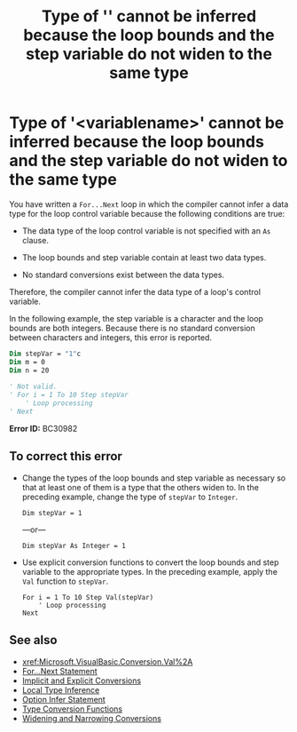 ﻿---
title: "Type of '<variablename>' cannot be inferred because the loop bounds and the step variable do not widen to the same type"
ms.date: 07/20/2015
f1_keywords: 
  - "bc30982"
  - "vbc30982"
helpviewer_keywords: 
  - "BC30982"
ms.assetid: 741e85d9-a747-42ad-a1e1-a3f1928aaff5
---
# Type of '\<variablename>' cannot be inferred because the loop bounds and the step variable do not widen to the same type
You have written a `For...Next` loop in which the compiler cannot infer a data type for the loop control variable because the following conditions are true:  
  
-   The data type of the loop control variable is not specified with an `As` clause.  
  
-   The loop bounds and step variable contain at least two data types.  
  
-   No standard conversions exist between the data types.  
  
 Therefore, the compiler cannot infer the data type of a loop's control variable.  
  
 In the following example, the step variable is a character and the loop bounds are both integers. Because there is no standard conversion between characters and integers, this error is reported.  
  
```vb  
Dim stepVar = "1"c  
Dim m = 0  
Dim n = 20  
  
' Not valid.  
' For i = 1 To 10 Step stepVar  
    ' Loop processing  
' Next  
```  
  
 **Error ID:** BC30982  
  
## To correct this error  
  
-   Change the types of the loop bounds and step variable as necessary so that at least one of them is a type that the others widen to. In the preceding example, change the type of `stepVar` to `Integer`.  
  
    ```  
    Dim stepVar = 1  
    ```  
  
     —or—  
  
    ```  
    Dim stepVar As Integer = 1  
    ```  
  
-   Use explicit conversion functions to convert the loop bounds and step variable to the appropriate types. In the preceding example, apply the `Val` function to `stepVar`.  
  
    ```  
    For i = 1 To 10 Step Val(stepVar)  
        ' Loop processing  
    Next  
    ```  
  
## See also
- <xref:Microsoft.VisualBasic.Conversion.Val%2A>
- [For...Next Statement](../../../visual-basic/language-reference/statements/for-next-statement.md)
- [Implicit and Explicit Conversions](../../../visual-basic/programming-guide/language-features/data-types/implicit-and-explicit-conversions.md)
- [Local Type Inference](../../../visual-basic/programming-guide/language-features/variables/local-type-inference.md)
- [Option Infer Statement](../../../visual-basic/language-reference/statements/option-infer-statement.md)
- [Type Conversion Functions](../../../visual-basic/language-reference/functions/type-conversion-functions.md)
- [Widening and Narrowing Conversions](../../../visual-basic/programming-guide/language-features/data-types/widening-and-narrowing-conversions.md)
